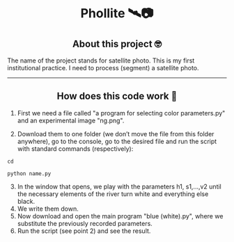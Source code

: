 <h1 align="center"> Phollite 🛰📷 </h1>
<h2 align="center">About this project 🤓</h2>

The name of the project stands for satellite photo. This is my first institutional practice. I need to process (segment) a satellite photo.

___
<h2 align="center">How does this code work 🤔</h2>

1. First we need a file called "a program for selecting color parameters.py" and an experimental image "ng.png".
        
2. Download them to one folder (we don’t move the file from this folder anywhere), go to the console, go to the desired file and run the script with standard commands (respectively):
```
cd 

python name.py
```
3. In the window that opens, we play with the parameters h1, s1,...,v2 until the necessary elements of the river turn white and everything else black.
4. We write them down. 
5. Now download and open the main program "blue (white).py", where we substitute the previously recorded parameters. 
6. Run the script (see point 2) and see the result.  
